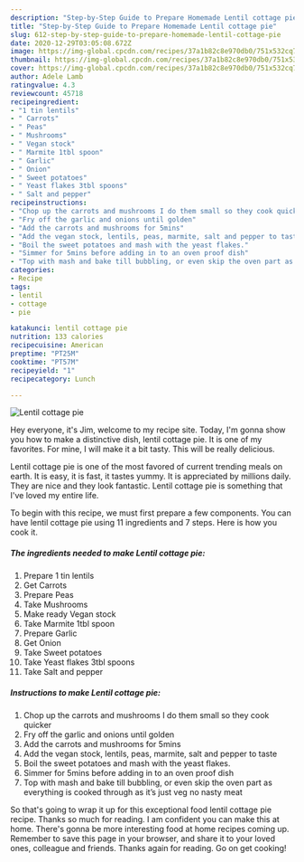 ```yaml
---
description: "Step-by-Step Guide to Prepare Homemade Lentil cottage pie"
title: "Step-by-Step Guide to Prepare Homemade Lentil cottage pie"
slug: 612-step-by-step-guide-to-prepare-homemade-lentil-cottage-pie
date: 2020-12-29T03:05:08.672Z
image: https://img-global.cpcdn.com/recipes/37a1b82c8e970db0/751x532cq70/lentil-cottage-pie-recipe-main-photo.jpg
thumbnail: https://img-global.cpcdn.com/recipes/37a1b82c8e970db0/751x532cq70/lentil-cottage-pie-recipe-main-photo.jpg
cover: https://img-global.cpcdn.com/recipes/37a1b82c8e970db0/751x532cq70/lentil-cottage-pie-recipe-main-photo.jpg
author: Adele Lamb
ratingvalue: 4.3
reviewcount: 45718
recipeingredient:
- "1 tin lentils"
- " Carrots"
- " Peas"
- " Mushrooms"
- " Vegan stock"
- " Marmite 1tbl spoon"
- " Garlic"
- " Onion"
- " Sweet potatoes"
- " Yeast flakes 3tbl spoons"
- " Salt and pepper"
recipeinstructions:
- "Chop up the carrots and mushrooms I do them small so they cook quicker"
- "Fry off the garlic and onions until golden"
- "Add the carrots and mushrooms for 5mins"
- "Add the vegan stock, lentils, peas, marmite, salt and pepper to taste"
- "Boil the sweet potatoes and mash with the yeast flakes."
- "Simmer for 5mins before adding in to an oven proof dish"
- "Top with mash and bake till bubbling, or even skip the oven part as everything is cooked through as it’s just veg no nasty meat"
categories:
- Recipe
tags:
- lentil
- cottage
- pie

katakunci: lentil cottage pie 
nutrition: 133 calories
recipecuisine: American
preptime: "PT25M"
cooktime: "PT57M"
recipeyield: "1"
recipecategory: Lunch

---
```



![Lentil cottage pie](https://img-global.cpcdn.com/recipes/37a1b82c8e970db0/751x532cq70/lentil-cottage-pie-recipe-main-photo.jpg)

Hey everyone, it's Jim, welcome to my recipe site. Today, I'm gonna show you how to make a distinctive dish, lentil cottage pie. It is one of my favorites. For mine, I will make it a bit tasty. This will be really delicious.

Lentil cottage pie is one of the most favored of current trending meals on earth. It is easy, it is fast, it tastes yummy. It is appreciated by millions daily. They are nice and they look fantastic. Lentil cottage pie is something that I've loved my entire life.




To begin with this recipe, we must first prepare a few components. You can have lentil cottage pie using 11 ingredients and 7 steps. Here is how you cook it.

<!--inarticleads1-->

##### The ingredients needed to make Lentil cottage pie:

1. Prepare 1 tin lentils
1. Get  Carrots
1. Prepare  Peas
1. Take  Mushrooms
1. Make ready  Vegan stock
1. Take  Marmite 1tbl spoon
1. Prepare  Garlic
1. Get  Onion
1. Take  Sweet potatoes
1. Take  Yeast flakes 3tbl spoons
1. Take  Salt and pepper




<!--inarticleads2-->

##### Instructions to make Lentil cottage pie:

1. Chop up the carrots and mushrooms I do them small so they cook quicker
1. Fry off the garlic and onions until golden
1. Add the carrots and mushrooms for 5mins
1. Add the vegan stock, lentils, peas, marmite, salt and pepper to taste
1. Boil the sweet potatoes and mash with the yeast flakes.
1. Simmer for 5mins before adding in to an oven proof dish
1. Top with mash and bake till bubbling, or even skip the oven part as everything is cooked through as it’s just veg no nasty meat




So that's going to wrap it up for this exceptional food lentil cottage pie recipe. Thanks so much for reading. I am confident you can make this at home. There's gonna be more interesting food at home recipes coming up. Remember to save this page in your browser, and share it to your loved ones, colleague and friends. Thanks again for reading. Go on get cooking!
